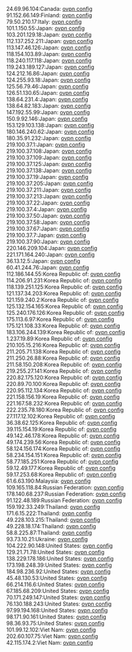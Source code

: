 24.69.96.104:Canada: [ovpn config](vpn/24_69_96_104.ovpn)  
91.152.66.149:Finland: [ovpn config](vpn/91_152_66_149.ovpn)  
79.50.210.17:Italy: [ovpn config](vpn/79_50_210_17.ovpn)  
101.1.150.55:Japan: [ovpn config](vpn/101_1_150_55.ovpn)  
103.201.129.18:Japan: [ovpn config](vpn/103_201_129_18.ovpn)  
112.137.252.211:Japan: [ovpn config](vpn/112_137_252_211.ovpn)  
113.147.46.126:Japan: [ovpn config](vpn/113_147_46_126.ovpn)  
118.154.103.89:Japan: [ovpn config](vpn/118_154_103_89.ovpn)  
118.240.117.118:Japan: [ovpn config](vpn/118_240_117_118.ovpn)  
119.243.189.127:Japan: [ovpn config](vpn/119_243_189_127.ovpn)  
124.212.16.86:Japan: [ovpn config](vpn/124_212_16_86.ovpn)  
124.255.93.18:Japan: [ovpn config](vpn/124_255_93_18.ovpn)  
125.56.79.46:Japan: [ovpn config](vpn/125_56_79_46.ovpn)  
126.51.130.65:Japan: [ovpn config](vpn/126_51_130_65.ovpn)  
138.64.231.4:Japan: [ovpn config](vpn/138_64_231_4.ovpn)  
138.64.82.183:Japan: [ovpn config](vpn/138_64_82_183.ovpn)  
147.192.55.99:Japan: [ovpn config](vpn/147_192_55_99.ovpn)  
150.9.92.146:Japan: [ovpn config](vpn/150_9_92_146.ovpn)  
153.129.103.138:Japan: [ovpn config](vpn/153_129_103_138.ovpn)  
180.146.240.62:Japan: [ovpn config](vpn/180_146_240_62.ovpn)  
180.35.91.232:Japan: [ovpn config](vpn/180_35_91_232.ovpn)  
219.100.37.1:Japan: [ovpn config](vpn/219_100_37_1.ovpn)  
219.100.37.108:Japan: [ovpn config](vpn/219_100_37_108.ovpn)  
219.100.37.109:Japan: [ovpn config](vpn/219_100_37_109.ovpn)  
219.100.37.125:Japan: [ovpn config](vpn/219_100_37_125.ovpn)  
219.100.37.138:Japan: [ovpn config](vpn/219_100_37_138.ovpn)  
219.100.37.19:Japan: [ovpn config](vpn/219_100_37_19.ovpn)  
219.100.37.205:Japan: [ovpn config](vpn/219_100_37_205.ovpn)  
219.100.37.211:Japan: [ovpn config](vpn/219_100_37_211.ovpn)  
219.100.37.213:Japan: [ovpn config](vpn/219_100_37_213.ovpn)  
219.100.37.22:Japan: [ovpn config](vpn/219_100_37_22.ovpn)  
219.100.37.4:Japan: [ovpn config](vpn/219_100_37_4.ovpn)  
219.100.37.50:Japan: [ovpn config](vpn/219_100_37_50.ovpn)  
219.100.37.58:Japan: [ovpn config](vpn/219_100_37_58.ovpn)  
219.100.37.67:Japan: [ovpn config](vpn/219_100_37_67.ovpn)  
219.100.37.7:Japan: [ovpn config](vpn/219_100_37_7.ovpn)  
219.100.37.90:Japan: [ovpn config](vpn/219_100_37_90.ovpn)  
220.146.209.104:Japan: [ovpn config](vpn/220_146_209_104.ovpn)  
221.171.164.240:Japan: [ovpn config](vpn/221_171_164_240.ovpn)  
36.13.12.5:Japan: [ovpn config](vpn/36_13_12_5.ovpn)  
60.41.244.76:Japan: [ovpn config](vpn/60_41_244_76.ovpn)  
112.186.144.55:Korea Republic of: [ovpn config](vpn/112_186_144_55.ovpn)  
114.206.91.231:Korea Republic of: [ovpn config](vpn/114_206_91_231.ovpn)  
118.139.251.125:Korea Republic of: [ovpn config](vpn/118_139_251_125.ovpn)  
121.137.34.203:Korea Republic of: [ovpn config](vpn/121_137_34_203.ovpn)  
121.159.240.2:Korea Republic of: [ovpn config](vpn/121_159_240_2.ovpn)  
125.132.154.165:Korea Republic of: [ovpn config](vpn/125_132_154_165.ovpn)  
125.240.176.126:Korea Republic of: [ovpn config](vpn/125_240_176_126.ovpn)  
175.113.6.97:Korea Republic of: [ovpn config](vpn/175_113_6_97.ovpn)  
175.121.108.33:Korea Republic of: [ovpn config](vpn/175_121_108_33.ovpn)  
183.106.244.139:Korea Republic of: [ovpn config](vpn/183_106_244_139.ovpn)  
1.237.19.89:Korea Republic of: [ovpn config](vpn/1_237_19_89.ovpn)  
210.105.15.216:Korea Republic of: [ovpn config](vpn/210_105_15_216.ovpn)  
211.205.71.138:Korea Republic of: [ovpn config](vpn/211_205_71_138.ovpn)  
211.250.26.88:Korea Republic of: [ovpn config](vpn/211_250_26_88.ovpn)  
211.58.150.208:Korea Republic of: [ovpn config](vpn/211_58_150_208.ovpn)  
219.255.27.141:Korea Republic of: [ovpn config](vpn/219_255_27_141.ovpn)  
220.82.175.120:Korea Republic of: [ovpn config](vpn/220_82_175_120.ovpn)  
220.89.70.100:Korea Republic of: [ovpn config](vpn/220_89_70_100.ovpn)  
220.95.112.134:Korea Republic of: [ovpn config](vpn/220_95_112_134.ovpn)  
221.158.156.19:Korea Republic of: [ovpn config](vpn/221_158_156_19.ovpn)  
221.167.58.232:Korea Republic of: [ovpn config](vpn/221_167_58_232.ovpn)  
222.235.78.180:Korea Republic of: [ovpn config](vpn/222_235_78_180.ovpn)  
27.117.12.102:Korea Republic of: [ovpn config](vpn/27_117_12_102.ovpn)  
36.38.62.125:Korea Republic of: [ovpn config](vpn/36_38_62_125.ovpn)  
39.115.154.19:Korea Republic of: [ovpn config](vpn/39_115_154_19.ovpn)  
49.142.46.178:Korea Republic of: [ovpn config](vpn/49_142_46_178.ovpn)  
49.174.239.56:Korea Republic of: [ovpn config](vpn/49_174_239_56.ovpn)  
58.124.156.174:Korea Republic of: [ovpn config](vpn/58_124_156_174.ovpn)  
58.234.154.151:Korea Republic of: [ovpn config](vpn/58_234_154_151.ovpn)  
58.77.185.251:Korea Republic of: [ovpn config](vpn/58_77_185_251.ovpn)  
59.12.49.177:Korea Republic of: [ovpn config](vpn/59_12_49_177.ovpn)  
59.17.253.68:Korea Republic of: [ovpn config](vpn/59_17_253_68.ovpn)  
61.6.63.190:Malaysia: [ovpn config](vpn/61_6_63_190.ovpn)  
109.165.118.84:Russian Federation: [ovpn config](vpn/109_165_118_84.ovpn)  
178.140.68.237:Russian Federation: [ovpn config](vpn/178_140_68_237.ovpn)  
91.122.48.189:Russian Federation: [ovpn config](vpn/91_122_48_189.ovpn)  
159.192.33.249:Thailand: [ovpn config](vpn/159_192_33_249.ovpn)  
171.6.15.222:Thailand: [ovpn config](vpn/171_6_15_222.ovpn)  
49.228.103.215:Thailand: [ovpn config](vpn/49_228_103_215.ovpn)  
49.228.18.174:Thailand: [ovpn config](vpn/49_228_18_174.ovpn)  
58.8.225.87:Thailand: [ovpn config](vpn/58_8_225_87.ovpn)  
93.73.10.21:Ukraine: [ovpn config](vpn/93_73_10_21.ovpn)  
104.222.90.148:United States: [ovpn config](vpn/104_222_90_148.ovpn)  
129.21.71.78:United States: [ovpn config](vpn/129_21_71_78.ovpn)  
138.229.178.186:United States: [ovpn config](vpn/138_229_178_186.ovpn)  
173.198.248.39:United States: [ovpn config](vpn/173_198_248_39.ovpn)  
184.98.236.92:United States: [ovpn config](vpn/184_98_236_92.ovpn)  
45.48.130.53:United States: [ovpn config](vpn/45_48_130_53.ovpn)  
66.214.116.6:United States: [ovpn config](vpn/66_214_116_6.ovpn)  
67.185.68.209:United States: [ovpn config](vpn/67_185_68_209.ovpn)  
70.171.249.147:United States: [ovpn config](vpn/70_171_249_147.ovpn)  
76.130.188.243:United States: [ovpn config](vpn/76_130_188_243.ovpn)  
97.99.194.168:United States: [ovpn config](vpn/97_99_194_168.ovpn)  
98.171.90.161:United States: [ovpn config](vpn/98_171_90_161.ovpn)  
98.36.93.75:United States: [ovpn config](vpn/98_36_93_75.ovpn)  
101.99.12.102:Viet Nam: [ovpn config](vpn/101_99_12_102.ovpn)  
202.60.107.75:Viet Nam: [ovpn config](vpn/202_60_107_75.ovpn)  
42.115.174.2:Viet Nam: [ovpn config](vpn/42_115_174_2.ovpn)  
